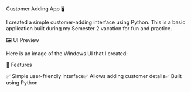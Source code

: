 Customer Adding App 🖥️

I created a simple customer-adding interface using Python. This is a basic application built during my Semester 2 vacation for fun and practice.

🖼️ UI Preview

Here is an image of the Windows UI that I created:

📌 Features

✅ Simple user-friendly interface✅ Allows adding customer details✅ Built using Python

